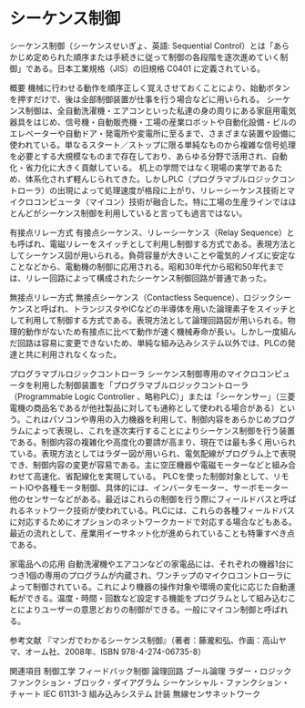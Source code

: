 # シーケンス制御

シーケンス制御（シーケンスせいぎょ、英語: Sequential Control）とは「あらかじめ定められた順序または手続きに従って制御の各段階を逐次進めていく制御」である。日本工業規格（JIS）の旧規格 C0401 に定義されている。

概要
機械に行わせる動作を順序正しく覚えさせておくことにより、始動ボタンを押すだけで、後は全部制御装置が仕事を行う場合などに用いられる。
シーケンス制御は、全自動洗濯機・エアコンといった私達の身の周りにある家庭用電気器具をはじめ、信号機・自動販売機・工場の産業ロボットや自動化設備・ビルのエレベーターや自動ドア・発電所や変電所に至るまで、さまざまな装置や設備に使われている。単なるスタート／ストップに限る単純なものから複雑な信号処理を必要とする大規模なものまで存在しており、あらゆる分野で活用され、自動化・省力化に大きく貢献している。
机上の学問ではなく現場の実学であるため、体系化されず軽んじられてきた。しかしPLC（プログラマブルロジックコントローラ）の出現によって処理速度が格段に上がり、リレーシーケンス技術とマイクロコンピュータ（マイコン）技術が融合した。特に工場の生産ラインではほとんどがシーケンス制御を利用していると言っても過言ではない。

有接点リレー方式
有接点シーケンス、リレーシーケンス（Relay Sequence）とも呼ばれ、電磁リレーをスイッチとして利用し制御する方式である。表現方法としてシーケンス図が用いられる。負荷容量が大きいことや電気的ノイズに安定なことなどから、電動機の制御に応用される。昭和30年代から昭和50年代までは、リレー回路によって構成されたシーケンス制御回路が普通であった。

無接点リレー方式
無接点シーケンス（Contactless Sequence）、ロジックシーケンスと呼ばれ、トランジスタやICなどの半導体を用いた論理素子をスイッチとして利用して制御する方式である。表現方法として論理回路図が用いられる。物理的動作がないため有接点に比べて動作が速く機械寿命が長い。しかし一度組んだ回路は容易に変更できないため、単純な組み込みシステム以外では、PLCの発達と共に利用されなくなった。

プログラマブルロジックコントローラ
シーケンス制御専用のマイクロコンピュータを利用した制御装置を「プログラマブルロジックコントローラ（Programmable Logic Controller 、略称PLC）」または「シーケンサー」（三菱電機の商品名であるが他社製品に対しても通称として使われる場合がある）という。これはパソコンや専用の入力機器を利用して、制御内容をあらかじめプログラムによって表現し、これを逐次実行することによりシーケンス制御を行う装置である。制御内容の複雑化や高度化の要請が高まり、現在では最も多く用いられている。表現方法としてはラダー図が用いられ、電気配線がプログラム上で表現でき、制御内容の変更が容易である。主に空圧機器や電磁モーターなどと組み合わせて高速化、省配線化を実現している。
PLCを使った制御対象として、リモートIOや各種モータ制御、具体的には、インバータモーター、サーボモーター他のセンサーなどがある。最近はこれらの制御を行う際にフィールドバスと呼ばれるネットワーク技術が使われている。PLCには、これらの各種フィールドバスに対応するためにオプションのネットワークカードで対応する場合などもある。
最近の流れとして、産業用イーサネット化が進められていることも特筆すべき点である。

家電品への応用
自動洗濯機やエアコンなどの家電品には、それぞれの機器1台につき1個の専用のプログラムが内蔵され、ワンチップのマイクロコントローラによって制御されている。これにより機器の操作対象や環境の変化に応じた自動運転ができる。温度・時間・回数など設定する機能をプログラムとして組み込むことによりユーザーの意思どおりの制御ができる。一般にマイコン制御と呼ばれる。

参考文献
『マンガでわかるシーケンス制御』（著者：藤瀧和弘、作画：高山ヤマ、オーム社、2008年、ISBN 978-4-274-06735-8）

関連項目
制御工学
フィードバック制御
論理回路
ブール論理
ラダー・ロジック
ファンクション・ブロック・ダイアグラム
シーケンシャル・ファンクション・チャート
IEC 61131-3
組み込みシステム
計装
無線センサネットワーク
